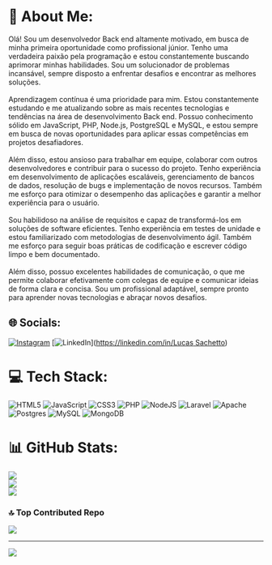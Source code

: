# 💫 About Me:
Olá! Sou um desenvolvedor Back end altamente motivado, em busca de minha primeira oportunidade como profissional júnior. Tenho uma verdadeira paixão pela programação e estou constantemente buscando aprimorar minhas habilidades. Sou um solucionador de problemas incansável, sempre disposto a enfrentar desafios e encontrar as melhores soluções.<br><br>Aprendizagem contínua é uma prioridade para mim. Estou constantemente estudando e me atualizando sobre as mais recentes tecnologias e tendências na área de desenvolvimento Back end. Possuo conhecimento sólido em JavaScript, PHP, Node.js, PostgreSQL e MySQL, e estou sempre em busca de novas oportunidades para aplicar essas competências em projetos desafiadores.<br><br>Além disso, estou ansioso para trabalhar em equipe, colaborar com outros desenvolvedores e contribuir para o sucesso do projeto. Tenho experiência em desenvolvimento de aplicações escaláveis, gerenciamento de bancos de dados, resolução de bugs e implementação de novos recursos. Também me esforço para otimizar o desempenho das aplicações e garantir a melhor experiência para o usuário.<br><br>Sou habilidoso na análise de requisitos e capaz de transformá-los em soluções de software eficientes. Tenho experiência em testes de unidade e estou familiarizado com metodologias de desenvolvimento ágil. Também me esforço para seguir boas práticas de codificação e escrever código limpo e bem documentado.<br><br>Além disso, possuo excelentes habilidades de comunicação, o que me permite colaborar efetivamente com colegas de equipe e comunicar ideias de forma clara e concisa. Sou um profissional adaptável, sempre pronto para aprender novas tecnologias e abraçar novos desafios.


## 🌐 Socials:
[![Instagram](https://img.shields.io/badge/Instagram-%23E4405F.svg?logo=Instagram&logoColor=white)](https://instagram.com/lucasfavari) [![LinkedIn](https://img.shields.io/badge/LinkedIn-%230077B5.svg?logo=linkedin&logoColor=white)]([https://linkedin.com/in/Lucas Sachetto](https://www.linkedin.com/in/lucas-sachetto-20794919a/)) 

# 💻 Tech Stack:
![HTML5](https://img.shields.io/badge/html5-%23E34F26.svg?style=for-the-badge&logo=html5&logoColor=white) ![JavaScript](https://img.shields.io/badge/javascript-%23323330.svg?style=for-the-badge&logo=javascript&logoColor=%23F7DF1E) ![CSS3](https://img.shields.io/badge/css3-%231572B6.svg?style=for-the-badge&logo=css3&logoColor=white) ![PHP](https://img.shields.io/badge/php-%23777BB4.svg?style=for-the-badge&logo=php&logoColor=white) ![NodeJS](https://img.shields.io/badge/node.js-6DA55F?style=for-the-badge&logo=node.js&logoColor=white) ![Laravel](https://img.shields.io/badge/laravel-%23FF2D20.svg?style=for-the-badge&logo=laravel&logoColor=white) ![Apache](https://img.shields.io/badge/apache-%23D42029.svg?style=for-the-badge&logo=apache&logoColor=white) ![Postgres](https://img.shields.io/badge/postgres-%23316192.svg?style=for-the-badge&logo=postgresql&logoColor=white) ![MySQL](https://img.shields.io/badge/mysql-%2300f.svg?style=for-the-badge&logo=mysql&logoColor=white) ![MongoDB](https://img.shields.io/badge/MongoDB-%234ea94b.svg?style=for-the-badge&logo=mongodb&logoColor=white)
# 📊 GitHub Stats:
![](https://github-readme-stats.vercel.app/api?username=Sachett0&theme=dark&hide_border=false&include_all_commits=false&count_private=false)<br/>
![](https://github-readme-streak-stats.herokuapp.com/?user=Sachett0&theme=dark&hide_border=false)<br/>
![](https://github-readme-stats.vercel.app/api/top-langs/?username=Sachett0&theme=dark&hide_border=false&include_all_commits=false&count_private=false&layout=compact)

### 🔝 Top Contributed Repo
![](https://github-contributor-stats.vercel.app/api?username=Sachett0&limit=5&theme=dark&combine_all_yearly_contributions=true)

---
[![](https://visitcount.itsvg.in/api?id=Sachett0&icon=0&color=0)](https://visitcount.itsvg.in)

<!-- Proudly created with GPRM ( https://gprm.itsvg.in ) -->

